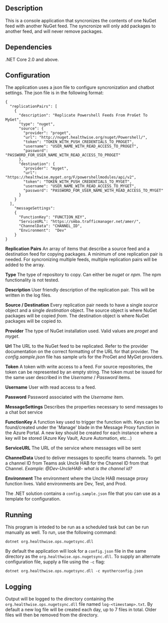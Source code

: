 ## Description
This is a console application that syncronizes the contents of one NuGet feed with another NuGet feed.  The syncronize will only add packages to another feed, and will never remove packages.

## Dependencies
.NET Core 2.0 and above.

## Configuration
The application uses a json file to configure syncronization and chatbot settings.  The json file is in the following format:
```
{
  "replicationPairs": [
    {
      "description": "Replicate Powershell Feeds From ProGet To MyGet",
      "type": "nuget",
      "source": {
        "provider": "proget", 
        "url": "http://nuget.healthwise.org/nuget/Powershell/",
        "token": "TOKEN_WITH_PUSH_CREDENTIALS_TO_PROGET",
        "username": "USER_NAME_WITH_READ_ACCESS_TO_PROGET",
        "password": "PASSWORD_FOR_USER_NAME_WITH_READ_ACCESS_TO_PROGET"
      },
      "destination": {
        "provider": "myget",
        "url": "https://healthwise.myget.org/F/powershellmodules/api/v2",
        "token": "TOKEN_WITH_PUSH_CREDENTIALS_TO_MYGET",
        "username": "USER_NAME_WITH_READ_ACCESS_TO_MYGET",
        "password": "PASSWORD_FOR_USER_NAME_WITH_READ_ACCESS_TO_MYGET"
      }
    }
  ],
    "messageSettings": 
    {
      "FunctionKey": "FUNCTION_KEY",
      "ServiceURL": "https://smba.trafficmanager.net/amer/",
      "ChannelData": "CHANNEL_ID",
      "Environment":  "Dev"
    }
}
```

**Replication Pairs**
An array of items that describe a source feed and a destination feed for copying packages.  A minimum of one replication pair is needed.  For syncronizing multiple feeds, multiple replication pairs will be added to the array.

**Type**
The type of repository to copy.  Can either be *nuget* or *npm*.  The npm functionality is not tested.

**Description**
User friendly description of the replication pair.  This will be written in the log files.

**Source / Destination**
Every replication pair needs to have a single *source* object and a single *destination* object.  The source object is where NuGet packages will be copied *from*.  The destination object is where NuGet packages will be copied *to*.

**Provider**
The type of NuGet installation used.  Valid values are *proget* and *myget*.

**Url**
The URL to the NuGet feed to be replicated.  Refer to the provider documentation on the correct formatting of the URL for that provider.  The *config.sample.json* file has sample urls for the ProGet and MyGet providers.

**Token**
A token with write access to a feed.  For source repositories, the token can be represented by an empty string.  The token must be issued for the same user described in the *Username* / *Password* items.

**Username**
User with read access to a feed.

**Password**
Password associated with the *Username* item.

**MessageSettings**
Describes the properties necessary to send messages to a chat bot service

**FunctionKey**
A function key used to trigger the function with. Keys can be found/created under the 'Manage' blade in the Message Proxy function in the Azure Portal. A new key should be created for each instance where a key will be stored (Azure Key Vault, Azure Automation, etc...)

**ServiceURL**
The URL of the service where messages will be sent

**ChannelData**
Used to deliver messages to specific teams channels. To get a channel ID from Teams ask Uncle HAB for the Channel ID from that Channel. *Example: @Dev-UncleHAB- what is the channel id?* 

**Environment**
The environment where the Uncle HAB message proxy function lives. Valid environments are Dev, Test, and Prod.


The .NET solution contains a `config.sample.json` file that you can use as a template for configuration.

## Running
This program is inteded to be run as a scheduled task but can be run manually as well.  To run, use the following command:
```
dotnet org.healthwise.ops.nugetsync.dll 
```

By default the application will look for a `config.json` file in the same directory as the `org.healthwise.ops.nugetsync.dll`.  To supply an alternate configuration file, supply a file using the `-c` flag:
```
dotnet org.healthwise.ops.nugetsync.dll -c myotherconfig.json
```

## Logging
Output will be logged to the directory containing the `org.healthwise.ops.nugetsync.dll` file named `log-<timestamp>.txt`.  By default a new log file will be created each day, up to 7 files in total.  Older files will then be removed from the directory.